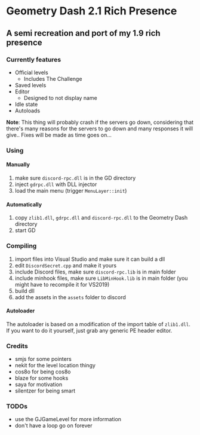 # Geometry Dash 2.1 Rich Presence

## A semi recreation and port of my 1.9 rich presence

### Currently features

* Official levels
  * Includes The Challenge
* Saved levels
* Editor
  * Designed to not display name
* Idle state
* Autoloads

**Note**: This thing will probably crash if the servers go down, considering that there's many reasons for the servers to go down and many responses it will give.. Fixes will be made as time goes on...

### Using

#### Manually

1. make sure `discord-rpc.dll` is in the GD directory
2. inject `gdrpc.dll` with DLL injector
3. load the main menu (trigger `MenuLayer::init`)

#### Automatically

1. copy `zlib1.dll`, `gdrpc.dll` and `discord-rpc.dll` to the Geometry Dash directory
2. start GD

### Compiling

1. import files into Visual Studio and make sure it can build a dll
2. edit `DiscordSecret.cpp` and make it yours
3. include Discord files, make sure `discord-rpc.lib` is in main folder
4. include minhook files, make sure `LibMinHook.lib` is in main folder (you might have to recompile it for VS2019)
5. build dll
6. add the assets in the `assets` folder to discord

#### Autoloader

The autoloader is based on a modification of the import table of `zlib1.dll`. If you want to do it yourself, just grab any generic PE header editor. 

### Credits

* smjs for some pointers
* nekit for the level location thingy
* cos8o for being cos8o
* blaze for some hooks
* saya for motivation
* silentzer for being smart

### TODOs

* use the GJGameLevel for more information
* don't have a loop go on forever
